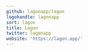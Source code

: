 ```yaml
---
github: lagonapp/lagon
logohandle: lagonapp
sort: lagon
title: Lagon
twitter: lagonapp
website: 'https://lagon.app/'
---
```

